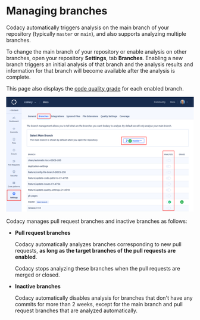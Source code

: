 # Managing branches

Codacy automatically triggers analysis on the main branch of your repository (typically `master` or `main`), and also supports analyzing multiple branches.

To change the main branch of your repository or enable analysis on other branches, open your repository **Settings**, tab **Branches**. Enabling a new branch triggers an initial analysis of that branch and the analysis results and information for that branch will become available after the analysis is complete.

This page also displays the [code quality grade](../faq/code-analysis/which-metrics-does-codacy-calculate.md) for each enabled branch.

![Managing branches](images/managing-branches.png)

Codacy manages pull request branches and inactive branches as follows:

-   **Pull request branches**

    Codacy automatically analyzes branches corresponding to new pull requests, **as long as the target branches of the pull requests are enabled**.

    Codacy stops analyzing these branches when the pull requests are merged or closed.

-   **Inactive branches**

    Codacy automatically disables analysis for branches that don't have any commits for more than 2 weeks, except for the main branch and pull request branches that are analyzed automatically.

